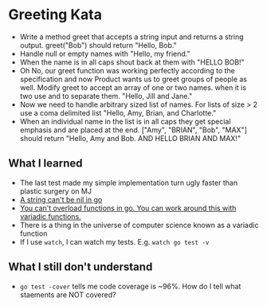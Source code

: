# Greeting Kata
- Write a method greet that accepts a string input and returns a string output. greet("Bob") should return "Hello, Bob."
- Handle null or empty names with "Hello, my friend."
- When the name is in all caps shout back at them with "HELLO BOB!"
- Oh No, our greet function was working perfectly according to the specification and now Product wants us to greet groups of people as well. Modify greet to accept an array of one or two names. when it is two use and to separate them.  "Hello, Jill and Jane."
- Now we need to handle arbitrary sized list of names. For lists of size > 2 use a coma delimited list "Hello, Amy, Brian, and Charlotte."
- When an individual name in the list is in all caps they get special emphasis and are placed at the end. ["Amy", "BRIAN", "Bob", "MAX"] should return "Hello, Amy and Bob. AND HELLO BRIAN AND MAX!"

## What I learned

- The last test made my simple implementation turn ugly faster than plastic surgery on MJ
- [A string can't be nil in go](https://stackoverflow.com/questions/36001477/why-cant-a-string-be-nil-in-go#36006313)
- [You can't overload functions in go. You can work around this with variadic functions.](https://golangbyexample.com/function-method-overloading-golang/)
- There is a thing in the universe of computer science known as a variadic function
- If I use `watch`, I can watch my tests. E.g. `watch go test -v`

## What I still don't understand

- `go test -cover` tells me code coverage is ~96%. How do I tell what staements are NOT covered?